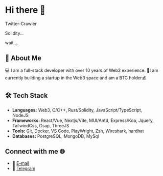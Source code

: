 # Hi there 👋

Twitter-Crawler

Solidity... 

wait....


## 🌟 About Me

💻 I am a full-stack developer with over 10 years of Web2 experience. 🚀I am currently building a startup in the Web3 space and am a BTC holder💰


## 🛠️ Tech Stack

- **Languages:** Web3, C/C++, Rust/Solidity, JavaScript/TypeScript, NodeJS
- **Frameworks:**  React/Vue, Nextjs/Vite, MUI/Antd, Express/Koa, Jquery, TailwindCss, Gsap, ThreeJS
- **Tools:** Git, Docker, VS Code, PlayWright, Zsh, Wireshark, hardhat
- **Databases:** PostgreSQL, MongoDB, MySql

## Connect with me 🌐

- 📧 [E-mail](mailto:lizhiyuan2023@gmail.com)
- 💬 [Telegram](https://t.me/lizhiyuan2023)




